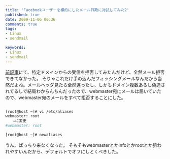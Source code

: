```yaml
---
title: 'Facebookユーザーを標的にしたメール詐欺に対抗してみた2'
published: true
date: 2009-11-06 00:36
comments: true
tags:
- Linux
- sendmail

keywords:
- Linux
- sendmail
---
```

[前記事](http://hiropo.co.uk/archives/322 "前記事")にて、特定ドメインからの受信を拒否してみたんだけど、全然メール拒否できてなかった。
そりゃこれだけ手の込んだフィッシングメールなんだから当然だよね。メールヘッダ見たら全然違ったし、しかもドメイン複数あるし偽造されてるしで結局わからんちんだったので、webmaster宛にメールは届いていたので、webmaster宛のメールをすべて拒否することにした。

```sh

[root@host ~]# vi /etc/aliases
webmaster: root
　　↓に変更
#webmaster: root

[root@host ~]# newaliases
```

うん、ばっちり来なくなった。
そもそもwebmasterとかinfoとかrootとか狙われやすいんだから、デフォルトでオフにしとくべきした。